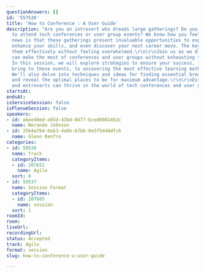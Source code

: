 ```yaml
---
questionAnswers: []
id: '557526'
title: 'How to Conference : A User Guide'
description: "Are you an introvert who dreads large gatherings? Do you find it challenging
  to attend tech conferences or user group events? We know how you feel, but the good
  news is that these gatherings present invaluable opportunities to expand your knowledge,
  enhance your skills, and even discover your next career move. The key is to navigate
  them effectively without feeling overwhelmed.\r\n\r\nJoin us as we discuss how introverts
  can make the most of conferences and user groups without exhausting themselves.
  In this session, we will explore strategies to ensure your success, from what to
  bring to these events, to uncovering the most effective learning methods and practices.
  We'll also delve into techniques and ideas for finding essential breaks to recharge
  and reveal the optimal places to be for maximum advantage.\r\n\r\nDiscover how introverts
  and extroverts can thrive in the world of tech conferences and user groups."
startsAt: 
endsAt: 
isServiceSession: false
isPlenumSession: false
speakers:
- id: a6ee49ed-a85d-43bd-8677-bced09824b2c
  name: Nerando Johnson
- id: 25b4a764-0ab3-4a6b-b7b6-8e5f5d46dfc6
  name: Glenn Renfro
categories:
- id: 59536
  name: Track
  categoryItems:
  - id: 207651
    name: Agile
  sort: 0
- id: 59537
  name: Session Format
  categoryItems:
  - id: 207665
    name: session
  sort: 1
roomId: 
room: 
liveUrl: 
recordingUrl: 
status: Accepted
track: Agile
format: session
slug: how-to-conference-a-user-guide

---
```

